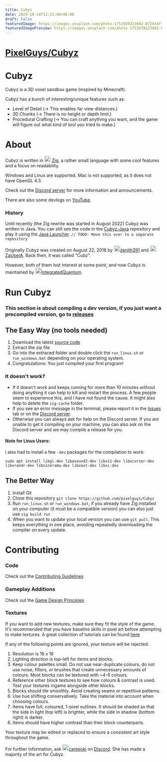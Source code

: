 ```yaml
---
title: Cubyz
date: 2025-10-14T12:23:00+08:00
draft: False
featuredImage: https://images.unsplash.com/photo-1753939223042-872934ffda15?ixid=M3w0NjAwMjJ8MHwxfHJhbmRvbXx8fHx8fHx8fDE3NjA0MTU3MDR8&ixlib=rb-4.1.0
featuredImagePreview: https://images.unsplash.com/photo-1753939223042-872934ffda15?ixid=M3w0NjAwMjJ8MHwxfHJhbmRvbXx8fHx8fHx8fDE3NjA0MTU3MDR8&ixlib=rb-4.1.0
---
```


# [PixelGuys/Cubyz](https://github.com/PixelGuys/Cubyz)

# Cubyz
Cubyz is a 3D voxel sandbox game (inspired by Minecraft).

Cubyz has a bunch of interesting/unique features such as:
- Level of Detail (→ This enables far view distances.)
- 3D Chunks (→ There is no height or depth limit.)
- Procedural Crafting (→ You can craft anything you want, and the game will figure out what kind of tool you tried to make.)

# About
Cubyz is written in <img src="https://github.com/PixelGuys/Cubyz/assets/43880493/04dc89ca-3ef2-4167-9e1a-e23f25feb67c" width="20" height="20">
[Zig](https://ziglang.org/), a rather small language with some cool features and a focus on readability.

Windows and Linux are supported. Mac is not supported, as it does not have OpenGL 4.3.

Check out the [Discord server](https://discord.gg/XtqCRRG) for more information and announcements.

There are also some devlogs on [YouTube](https://www.youtube.com/playlist?list=PLYi_o2N3ImLb3SIUpTS_AFPWe0MUTk2Lf).

### History
Until recently (the Zig rewrite was started in August 2022) Cubyz was written in Java. You can still see the code in the [Cubyz-Java](https://github.com/PixelGuys/Cubyz-Java) repository and play it using the [Java Launcher](https://github.com/PixelGuys/Cubyz-Launcher/releases). `// TODO: Move this over to a separate repository`

Originally Cubyz was created on August 22, 2018 by <img src="https://avatars.githubusercontent.com/u/39484230" width="20" height="20">[zenith391](https://github.com/zenith391) and <img src="https://avatars.githubusercontent.com/u/39484479" width="20" height="20">[ZaUserA](https://github.com/ZaUserA). Back then, it was called "Cubz".

However, both of them lost interest at some point, and now Cubyz is maintained by <img src="https://avatars.githubusercontent.com/u/43880493" width="20" height="20">[IntegratedQuantum](https://github.com/IntegratedQuantum).


# Run Cubyz
### This section is about compiling a dev version, if you just want a precompiled version, go to [releases](https://github.com/PixelGuys/Cubyz/releases)
## The Easy Way (no tools needed)
1. Download the latest [source code](https://codeload.github.com/PixelGuys/Cubyz/zip/refs/heads/master)
2. Extract the zip file
3. Go into the extraced folder and double click the `run_linux.sh` or `run_windows.bat` depending on your operating system.
4. Congratulations: You just compiled your first program!

### It doesn't work?
- If it doesn't work and keeps running for more than 10 minutes without doing anything it can help to kill and restart the process. A few people seem to experience this, and I have not found the cause. It might also help to delete the `zig-cache` folder.
- If you see an error message in the terminal, please report it in the [Issues](https://github.com/PixelGuys/Cubyz/issues) tab or on the [Discord server](https://discord.gg/XtqCRRG).
- Otherwise you can always ask for help on the Discord server. If you are unable to get it compiling on your machine, you can also ask on the Discord server and we may compile a release for you.

#### Note for Linux Users:
I also had to install a few `-dev` packages for the compilation to work:
```
sudo apt install libgl-dev libasound2-dev libx11-dev libxcursor-dev libxrandr-dev libxinerama-dev libxext-dev libxi-dev
```

## The Better Way
1. Install Git
2. Clone this repository `git clone https://github.com/pixelguys/Cubyz`
3. Run `run_linux.sh` or `run_windows.bat`, if you already have Zig installed on your computer (it must be a compatible version) you can also just use `zig build run`
4. When you want to update your local version you can use `git pull`. This keeps everything in one place, avoiding repeatedly downloading the compiler on every update.

# Contributing
### Code
Check out the [Contributing Guidelines](https://github.com/PixelGuys/Cubyz/blob/master/docs/CONTRIBUTING.md)

### Gameplay Additions
Check out the [Game Design Principles](https://github.com/PixelGuys/Cubyz/blob/master/docs/GAME_DESIGN_PRINCIPLES.md)

### Textures
If you want to add new textures, make sure they fit the style of the game. It's recommended that you have baseline skills in pixel art before attempting to make textures. A great collection of tutorials can be found [here](https://lospec.com/pixel-art-tutorials)

If any of the following points are ignored, your texture will be rejected:
1. Resolution is 16 x 16
2. Lighting direction is top-left for items and blocks.
3. Keep colour palettes small. Do not use near-duplicate colours, do not use noise, filters, or brushes that create unnecessary amounts of colours. Most blocks can be textured with ~4-6 colours.
4. Reference other block textures to see how colours & contrast is used. Test your textures ingame alongside other blocks.
5. Blocks should tile smoothly. Avoid creating seams or repetitive patterns.
6. Use hue shifting conservatively. Take the material into account when choosing colours.
7. Items have full, coloured, 1-pixel outlines. It should be shaded so that the side in light (top left) is brighter, while the side in shadow (bottom right) is darker.
8. Items should have higher contrast than their block counterparts.

Your texture may be edited or replaced to ensure a consistent art style throughout the game.

For further information, ask <img src="https://avatars.githubusercontent.com/u/122191047" width="20" height="20">[careeoki](https://github.com/careeoki) on [Discord](https://discord.gg/XtqCRRG). She has made a majority of the art for Cubyz.
